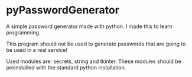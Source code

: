 # pyPasswordGenerator
A simple password generator made with python.
I made this to learn programming.

This program should not be used to generate passwords that are going to be used in a real service!

Used modules are: secrets, string and tkinter. These modules should be preinstalled with the standard python installation.
